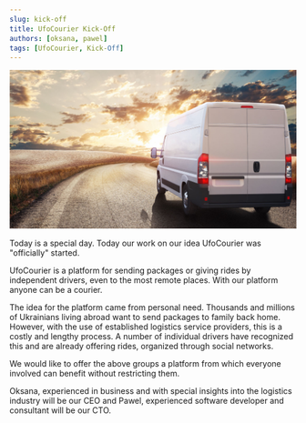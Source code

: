 ```yaml
---
slug: kick-off
title: UfoCourier Kick-Off
authors: [oksana, pawel]
tags: [UfoCourier, Kick-Off]
---
```


![UfoCourier](./ufocourier_transport.jpg)

Today is a special day. Today our work on our idea UfoCourier was "officially" started.

UfoCourier is a platform for sending packages or giving rides by independent drivers, even to the most remote places. With our platform anyone can be a courier.

The idea for the platform came from personal need. Thousands and millions of Ukrainians living abroad want to send packages to family back home. However, with the use of established logistics service providers, this is a costly and lengthy process. A number of individual drivers have recognized this and are already offering rides, organized through social networks.

We would like to offer the above groups a platform from which everyone involved can benefit without restricting them.

Oksana, experienced in business and with special insights into the logistics industry will be our CEO and Pawel, experienced software developer and consultant will be our CTO.
